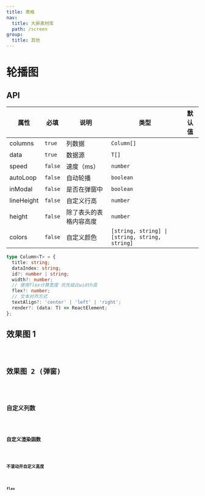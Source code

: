```yaml
---
title: 表格
nav:
  title: 大屏素材库
  path: /screen
group:
  title: 其他
---
```


# 轮播图

## API

| 属性       | 必填    | 说明                   | 类型                                           | 默认值 |
| ---------- | ------- | ---------------------- | ---------------------------------------------- | ------ |
| columns    | `true`  | 列数据                 | `Column[]`                                     |        |
| data       | `true`  | 数据源                 | `T[]`                                          |        |
| speed      | `false` | 速度（ms）             | `number`                                       |        |
| autoLoop   | `false` | 自动轮播               | `boolean`                                      |        |
| inModal    | `false` | 是否在弹窗中           | `boolean`                                      |        |
| lineHeight | `false` | 自定义行高             | `number`                                       |        |
| height     | `false` | 除了表头的表格内容高度 | `number`                                       |        |
| colors     | `false` | 自定义颜色             | `[string, string] \| [string, string, string]` |        |

```ts
type Column<T> = {
  title: string;
  dataIndex: string;
  id?: number | string;
  width?: number;
  // 使用flex计算宽度 优先级比width高
  flex?: number;
  // 文本对齐方式
  textAlign?: 'center' | 'left' | 'right';
  render?: (data: T) => ReactElement;
};
```

## 效果图 1

<code src="../../../example/TableDemo/demo1.tsx" background="#040727">

## 效果图 2 (弹窗)

<code src="../../../example/TableDemo/demo2.tsx" background="#040727">

## 自定义列数

<code src="../../../example/TableDemo/demo3.tsx" background="#040727">

## 自定义渲染函数

<code src="../../../example/TableDemo/demo4.tsx" background="#040727">

## 不滚动并自定义高度

<code src="../../../example/TableDemo/demo5.tsx" background="#040727">

## flex

<code src="../../../example/TableDemo/demo6.tsx" background="#040727">
